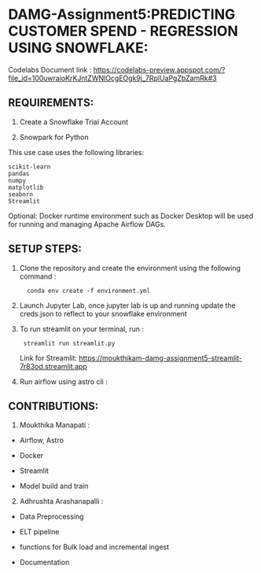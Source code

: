 # DAMG-Assignment5:PREDICTING CUSTOMER SPEND - REGRESSION USING SNOWFLAKE:

Codelabs Document link : https://codelabs-preview.appspot.com/?file_id=100uwraioKrKJntZWNlOcgEOgk9j_7RplUaPgZbZamRk#3 

## REQUIREMENTS:

1. Create a Snowflake Trial Account

2. Snowpark for Python

This use case uses the following libraries:

	scikit-learn
	pandas
	numpy
	matplotlib
	seaborn
	Streamlit

Optional: Docker runtime environment such as Docker Desktop will be used for running and managing Apache Airflow DAGs.

## SETUP STEPS: 
 
1. Clone the repository and create the environment using the following command :

		 conda env create -f environment.yml
 
2. Launch Jupyter Lab, once jupyter lab is up and running update the creds.json to reflect to your snowflake environment

3. To run streamlit on your terminal, run :

	 	streamlit run streamlit.py

   Link for Streamlit: https://moukthikam-damg-assignment5-streamlit-7r83od.streamlit.app 

4. Run airflow using astro cli :  

## CONTRIBUTIONS:

1. Moukthika Manapati :

- Airflow, Astro

- Docker

- Streamlit

- Model build and train

2. Adhrushta Arashanapalli :

- Data Preprocessing

- ELT pipeline

- functions for Bulk load and incremental ingest

- Documentation 
